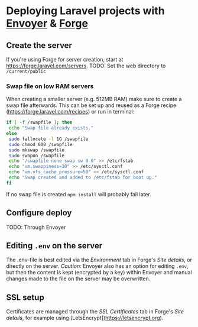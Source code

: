 # Deploying Laravel projects with [Envoyer](https://envoyer.io/) & [Forge](https://forge.laravel.com/)

## Create the server
If you're using Forge for server creation, start at https://forge.laravel.com/servers.
TODO: Set the web directory to `/current/public`

### Swap file on low RAM servers
When creating a smaller server (e.g. 512MB RAM) make sure to create a swap file afterwards.
This can be set up and reused as a Forge recipe (https://forge.laravel.com/recipes) or run in terminal:

```sh
if [ -f /swapfile ]; then
 echo "Swap file already exists."
else
 sudo fallocate -l 1G /swapfile
 sudo chmod 600 /swapfile
 sudo mkswap /swapfile
 sudo swapon /swapfile
 echo "/swapfile none swap sw 0 0" >> /etc/fstab
 echo "vm.swappiness=30" >> /etc/sysctl.conf
 echo "vm.vfs_cache_pressure=50" >> /etc/sysctl.conf
 echo "Swap created and added to /etc/fstab for boot up."
fi
```

If no swap file is created `npm install` will probably fail later.

## Configure deploy
TODO: Through Envoyer

## Editing `.env` on the server
The .env-file is best edited via the _Environment_ tab in Forge's _Site details_, or directly on the server.
*Caution:* Envoyer also has an option for editing `.env`, but then the content is kept (encrypted by a key) within Envoyer and manual changes made to the file on the server may be overwritten.

## SSL setup
Certificates are managed through the _SSL Certificates_ tab in Forge's _Site details_, for example using [LetsEncrypt])https://letsencrypt.org).

